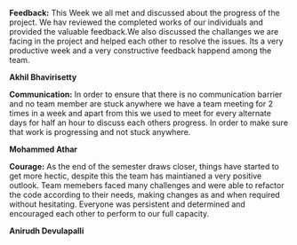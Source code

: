 **Feedback:** This Week we all met and discussed about the progress of the project. We hav reviewed the completed works of our individuals and provided the valuable feedback.We also discussed the challanges we are facing in the project and helped each other to resolve the issues. Its a very productive week and a very constructive feedback happend among the team.

**Akhil Bhavirisetty**

**Communication:** In order to ensure that there is no communication barrier and no team member are stuck anywhere we have a team meeting for 2 times in a week and apart from this we used to meet for every alternate days for half an hour to discuss each others progress. In order to make sure that work is progressing and not stuck anywhere.

**Mohammed Athar**

**Courage:** As the end of the semester draws closer, things have started to get more hectic, despite this the team has maintianed a very positive outlook. Team memebers faced many challenges and were able to refactor the code according to their needs, making changes as and when required without hesitating. Everyone was persistent and determined and encouraged each other to perform to our full capacity.

**Anirudh Devulapalli**
